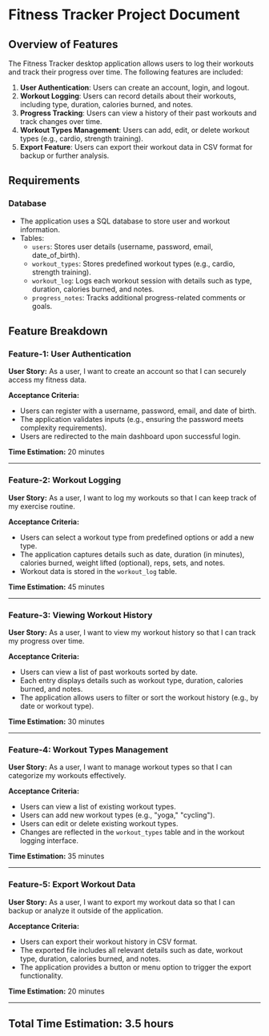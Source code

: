 # Fitness Tracker Project Document

## Overview of Features

The Fitness Tracker desktop application allows users to log their workouts and track their progress over time. The following features are included:

1. **User Authentication**: Users can create an account, login, and logout.
2. **Workout Logging**: Users can record details about their workouts, including type, duration, calories burned, and notes.
3. **Progress Tracking**: Users can view a history of their past workouts and track changes over time.
4. **Workout Types Management**: Users can add, edit, or delete workout types (e.g., cardio, strength training).
5. **Export Feature**: Users can export their workout data in CSV format for backup or further analysis.

## Requirements

### Database
- The application uses a SQL database to store user and workout information.
- Tables:
  - `users`: Stores user details (username, password, email, date_of_birth).
  - `workout_types`: Stores predefined workout types (e.g., cardio, strength training).
  - `workout_log`: Logs each workout session with details such as type, duration, calories burned, and notes.
  - `progress_notes`: Tracks additional progress-related comments or goals.

## Feature Breakdown

### Feature-1: User Authentication
**User Story:** As a user, I want to create an account so that I can securely access my fitness data.

**Acceptance Criteria:**
- Users can register with a username, password, email, and date of birth.
- The application validates inputs (e.g., ensuring the password meets complexity requirements).
- Users are redirected to the main dashboard upon successful login.

**Time Estimation:** 20 minutes

---

### Feature-2: Workout Logging
**User Story:** As a user, I want to log my workouts so that I can keep track of my exercise routine.

**Acceptance Criteria:**
- Users can select a workout type from predefined options or add a new type.
- The application captures details such as date, duration (in minutes), calories burned, weight lifted (optional), reps, sets, and notes.
- Workout data is stored in the `workout_log` table.

**Time Estimation:** 45 minutes

---

### Feature-3: Viewing Workout History
**User Story:** As a user, I want to view my workout history so that I can track my progress over time.

**Acceptance Criteria:**
- Users can view a list of past workouts sorted by date.
- Each entry displays details such as workout type, duration, calories burned, and notes.
- The application allows users to filter or sort the workout history (e.g., by date or workout type).

**Time Estimation:** 30 minutes

---

### Feature-4: Workout Types Management
**User Story:** As a user, I want to manage workout types so that I can categorize my workouts effectively.

**Acceptance Criteria:**
- Users can view a list of existing workout types.
- Users can add new workout types (e.g., "yoga," "cycling").
- Users can edit or delete existing workout types.
- Changes are reflected in the `workout_types` table and in the workout logging interface.

**Time Estimation:** 35 minutes

---

### Feature-5: Export Workout Data
**User Story:** As a user, I want to export my workout data so that I can backup or analyze it outside of the application.

**Acceptance Criteria:**
- Users can export their workout history in CSV format.
- The exported file includes all relevant details such as date, workout type, duration, calories burned, and notes.
- The application provides a button or menu option to trigger the export functionality.

**Time Estimation:** 20 minutes

---

## Total Time Estimation: 3.5 hours

